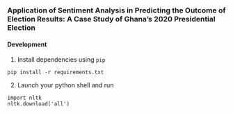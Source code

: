 ### Application of Sentiment Analysis in Predicting the Outcome of Election Results: A Case Study of Ghana’s 2020 Presidential Election

#### Development
1. Install dependencies using `pip`
```
pip install -r requirements.txt
```

2. Launch your python shell and run
```
import nltk
nltk.download('all')
```
